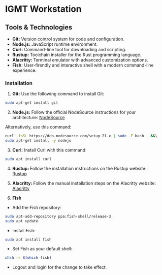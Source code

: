 # IGMT Workstation

## Tools & Technologies
- **Git:** Version control system for code and configuration.
- **Node.js:** JavaScript runtime environment.
- **Curl:** Command-line tool for downloading and scripting.
- **Rustup:** Toolchain installer for the Rust programming language.
- **Alacritty:** Terminal emulator with advanced customization options.
- **Fish:** User-firendly and interactive shell with a modern command-line experience.

### Installation
1. **Git:**
Use the following command to install Git:
```bash
sudo apt-get install git
```

2. **Node.js:**
Follow the official NodeSource instructions for your architecture:
[NodeSource](https://github.com/nodesource/distributions?tab=readme-ov-file#installation-instructions)

Alternatively, use this command:
```bash
curl -fsSL https://deb.nodesource.com/setup_21.x | sudo -E bash - &&\
sudo apt-get install -y nodejs
```

3. **Curl:**
Install Curl with this command:
```bash
sudo apt install curl
```

4. **Rustup:**
Follow the installation instructions on the Rustup website: [Rustup](https://rustup.rs/)

5. **Alacritty:**
Follow the manual installation steps on the Alacritty website: [Alacritty](https://github.com/alacritty/alacritty/blob/master/INSTALL.md#prerequisites)

6. **Fish**
- Add the Fish repository:
```bash
sudo apt-add-repository ppa:fish-shell/release-3
sudo apt update
```

- Install Fish:
```bash
sudo apt install fish
```

- Set Fish as your default shell:
```bash
chsh -s $(which fish)
```

- Logout and login for the change to take effect.
